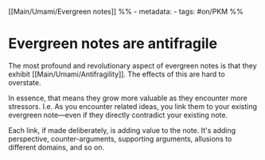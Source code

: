  [[Main/Umami/Evergreen notes]]
%% - metadata:
	- tags: #on/PKM %%
# Evergreen notes are antifragile
The most profound and revolutionary aspect of evergreen notes is that they exhibit [[Main/Umami/Antifragility]]. The effects of this are hard to overstate.

In essence, that means they grow more valuable as they encounter more stressors. I.e. As you encounter related ideas, you link them to your existing evergreen note—even if they directly contradict your existing note. 

Each link, if made deliberately, is adding value to the note. It's adding perspective, counter-arguments, supporting arguments, allusions to different domains, and so on.